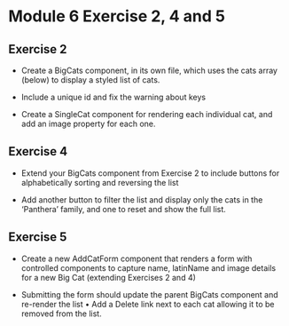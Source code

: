 # Module 6 Exercise 2, 4 and 5

## Exercise 2
- Create a BigCats component, in its own file, which uses
the cats array (below) to display a styled list of cats.

- Include a unique id and fix the warning about keys

- Create a SingleCat component for rendering each
individual cat, and add an image property for each one.

## Exercise 4
- Extend your BigCats component from Exercise 2 to
include buttons for alphabetically sorting and reversing the
list

- Add another button to filter the list and display only the
cats in the ‘Panthera’ family, and one to reset and show
the full list.

## Exercise 5
- Create a new AddCatForm component that renders a form
with controlled components to capture name, latinName
and image details for a new Big Cat (extending Exercises
2 and 4)

- Submitting the form should update the parent BigCats
component and re-render the list
• Add a Delete link next to each cat allowing it to be removed
from the list.